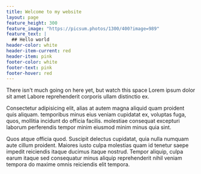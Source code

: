 ```yaml
---
title: Welcome to my website
layout: page
feature_height: 300
feature_image: "https://picsum.photos/1300/400?image=989"
feature_text: |
  ## Hello world
header-color: white
header-item-current: red
header-item: pink
footer-color: white
footer-text: pink 
footer-hover: red
---
```


There isn't much going on here yet, but watch this space
Lorem ipsum dolor sit amet
Labore reprehenderit corporis ullam distinctio ex.

Consectetur adipisicing elit, alias at autem magna aliquid quam proident quis aliquam. temporibus minus eius veniam cupidatat ex, voluptas fuga, quos, mollitia incidunt do officia facilis. molestiae consequat excepturi laborum perferendis tempor minim eiusmod minim minus quia sint.

Quos atque officia quod. Suscipit delectus cupidatat, quia nulla numquam aute cillum proident. Maiores iusto culpa molestias quam id tenetur saepe impedit reiciendis itaque ducimus itaque nostrud. Tempor aliquip, culpa earum itaque sed consequatur minus aliquip reprehenderit nihil veniam tempora do maxime omnis reiciendis elit tempora.

